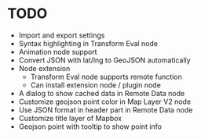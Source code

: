 # TODO

* Import and export settings
* Syntax highlighting in Transform Eval node
* Animation node support
* Convert JSON with lat/lng to GeoJSON automatically
* Node extension
  * Transform Eval node supports remote function
  * Can install extension node / plugin node
* A dialog to show cached data in Remote Data node
* Customize geojson point color in Map Layer V2 node
* Use JSON format in header part in Remote Data node
* Customize title layer of Mapbox
* Geojson point with tooltip to show point info